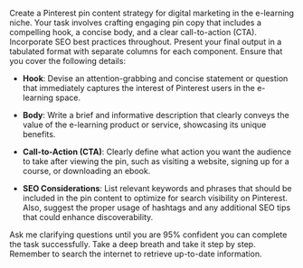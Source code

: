 Create a Pinterest pin content strategy for digital marketing in the e-learning niche. Your task involves crafting engaging pin copy that includes a compelling hook, a concise body, and a clear call-to-action (CTA). Incorporate SEO best practices throughout. Present your final output in a tabulated format with separate columns for each component. Ensure that you cover the following details:

- **Hook**: Devise an attention-grabbing and concise statement or question that immediately captures the interest of Pinterest users in the e-learning space.
  
- **Body**: Write a brief and informative description that clearly conveys the value of the e-learning product or service, showcasing its unique benefits.

- **Call-to-Action (CTA)**: Clearly define what action you want the audience to take after viewing the pin, such as visiting a website, signing up for a course, or downloading an ebook.

- **SEO Considerations**: List relevant keywords and phrases that should be included in the pin content to optimize for search visibility on Pinterest. Also, suggest the proper usage of hashtags and any additional SEO tips that could enhance discoverability.

Ask me clarifying questions until you are 95% confident you can complete the task successfully. Take a deep breath and take it step by step. Remember to search the internet to retrieve up-to-date information.